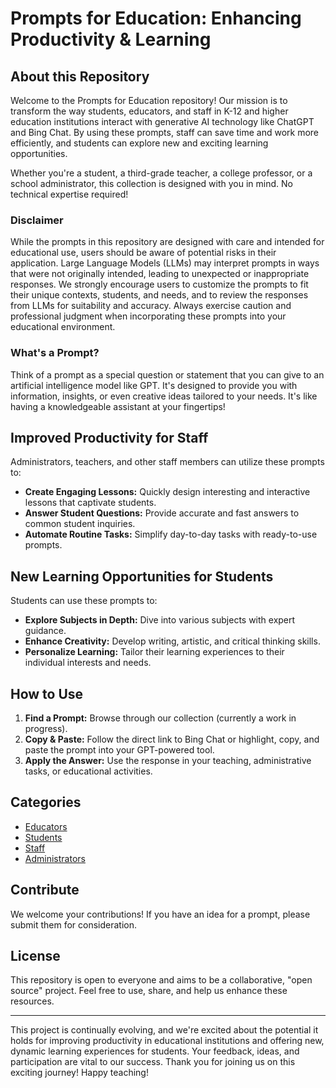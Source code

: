 # Prompts for Education: Enhancing Productivity & Learning

## About this Repository

Welcome to the Prompts for Education repository! Our mission is to transform the way students, educators, and staff in K-12 and higher education institutions interact with generative AI technology like ChatGPT and Bing Chat. By using these prompts, staff can save time and work more efficiently, and students can explore new and exciting learning opportunities.

Whether you're a student, a third-grade teacher, a college professor, or a school administrator, this collection is designed with you in mind. No technical expertise required!

### Disclaimer

While the prompts in this repository are designed with care and intended for educational use, users should be aware of potential risks in their application. Large Language Models (LLMs) may interpret prompts in ways that were not originally intended, leading to unexpected or inappropriate responses. We strongly encourage users to customize the prompts to fit their unique contexts, students, and needs, and to review the responses from LLMs for suitability and accuracy. Always exercise caution and professional judgment when incorporating these prompts into your educational environment.

### What's a Prompt?

Think of a prompt as a special question or statement that you can give to an artificial intelligence model like GPT. It's designed to provide you with information, insights, or even creative ideas tailored to your needs. It's like having a knowledgeable assistant at your fingertips!

## Improved Productivity for Staff

Administrators, teachers, and other staff members can utilize these prompts to:

- **Create Engaging Lessons:** Quickly design interesting and interactive lessons that captivate students.
- **Answer Student Questions:** Provide accurate and fast answers to common student inquiries.
- **Automate Routine Tasks:** Simplify day-to-day tasks with ready-to-use prompts.

## New Learning Opportunities for Students

Students can use these prompts to:

- **Explore Subjects in Depth:** Dive into various subjects with expert guidance.
- **Enhance Creativity:** Develop writing, artistic, and critical thinking skills.
- **Personalize Learning:** Tailor their learning experiences to their individual interests and needs.

## How to Use

1. **Find a Prompt:** Browse through our collection (currently a work in progress).
2. **Copy & Paste:** Follow the direct link to Bing Chat or highlight, copy, and paste the prompt into your GPT-powered tool.
3. **Apply the Answer:** Use the response in your teaching, administrative tasks, or educational activities.

## Categories 

- [Educators](Educators/README.MD)
- [Students](Students/README.MD)
- [Staff](Staff/README.MD)
- [Administrators](Administration/README.MD)

## Contribute

We welcome your contributions! If you have an idea for a prompt, please submit them for consideration. 

## License

This repository is open to everyone and aims to be a collaborative, "open source" project. Feel free to use, share, and help us enhance these resources.

---

This project is continually evolving, and we're excited about the potential it holds for improving productivity in educational institutions and offering new, dynamic learning experiences for students. Your feedback, ideas, and participation are vital to our success. Thank you for joining us on this exciting journey! Happy teaching!
